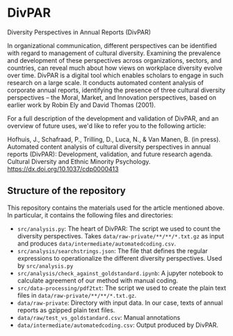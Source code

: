 # DivPAR
Diversity Perspectives in Annual Reports (DivPAR)

In organizational communication, different perspectives can be identified with regard to management of cultural diversity. Examining the prevalence and development of these perspectives across organizations, sectors, and countries, can reveal much about how views on workplace diversity evolve over time. DivPAR is a digital tool which enables scholars to engage in such research on a large scale. It conducts automated content analysis of corporate annual reports, identifying the presence of three cultural diversity perspectives – the Moral, Market, and Innovation perspectives, based on earlier work by Robin Ely and David Thomas (2001).

For a full description of the development and validation of DivPAR, and an overview of future uses, we'd like to refer you to the following article:

Hofhuis, J., Schafraad, P., Trilling, D., Luca, N., & Van Manen, B. (in press). Automated content analysis of cultural diversity perspectives in annual reports (DivPAR): Development, validation, and future research agenda. Cultural Diversity and Ethnic Minority Psychology. https://dx.doi.org/10.1037/cdp0000413

## Structure of the repository

This repository contains the materials used for the article mentioned above. In particular, it contains the following files and directories:

- `src/analysis.py`: The heart of DivPAR: The script we used to count the diversity perspectives. Takes `data/raw-private/**/**/*.txt.gz` as input and produces `data/intermediate/automatedcoding.csv`.
- `src/analysis/searchstrings.json`: The file that defines the regular expressions to operationalize the different diversity perspectives. Used by `src/analysis.py`
- `src/analysis/check_against_goldstandard.ipynb`: A jupyter notebook to calculate agreement of our method with manual coding.
- `src/data-processing/pdf2txt`: The script we used to create the plain text files in `data/raw-private/**/**/*.txt.gz`.
- `data/raw-private`: Directory with input data. In our case, texts of annual reports as gzipped plain text files.
- `data/raw/test_vs_goldstandard.csv`: Manual annotations
- `data/intermediate/automatedcoding.csv`: Output produced by DivPAR.
